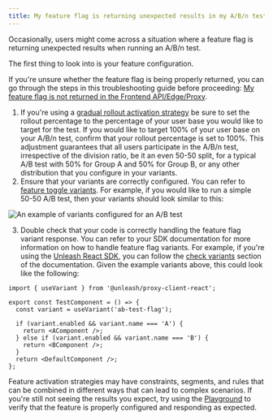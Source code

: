 ```yaml
---
title: My feature flag is returning unexpected results in my A/B/n test
---
```


Occasionally, users might come across a situation where a feature flag is returning unexpected results when running an A/B/n test.

The first thing to look into is your feature configuration.

If you're unsure whether the feature flag is being properly returned, you can go through the steps in this troubleshooting guide before proceeding: [My feature flag is not returned in the Frontend API/Edge/Proxy](/using-unleash/troubleshooting/flag-not-returned.md).

1. If you're using a [gradual rollout activation strategy](/reference/activation-strategies#gradual-rollout) be sure to set the rollout percentage to the percentage of your user base you would like to target for the test. If you would like to target 100% of your user base on your A/B/n test, confirm that your rollout percentage is set to 100%. This adjustment guarantees that all users participate in the A/B/n test, irrespective of the division ratio, be it an even 50-50 split, for a typical A/B test with 50% for Group A and 50% for Group B, or any other distribution that you configure in your variants.
2. Ensure that your variants are correctly configured. You can refer to [feature toggle variants](/reference/feature-toggle-variants). For example, if you would like to run a simple 50-50 A/B test, then your variants should look similar to this: 

![An example of variants configured for an A/B test](/img/troubleshooting-flag-abn-test-unexpected-result-variants.png)

3. Double check that your code is correctly handling the feature flag variant response. You can refer to your SDK documentation for more information on how to handle feature flag variants. For example, if you're using the [Unleash React SDK](/reference/sdks/react), you can follow the [check variants](/reference/sdks/react#check-variants) section of the documentation. Given the example variants above, this could look like the following:

```tsx
import { useVariant } from '@unleash/proxy-client-react';

export const TestComponent = () => {
  const variant = useVariant('ab-test-flag');

  if (variant.enabled && variant.name === 'A') {
    return <AComponent />;
  } else if (variant.enabled && variant.name === 'B') {
    return <BComponent />;
  }
  return <DefaultComponent />;
};
```

Feature activation strategies may have constraints, segments, and rules that can be combined in different ways that can lead to complex scenarios. If you're still not seeing the results you expect, try using the [Playground](/reference/playground.mdx) to verify that the feature is properly configured and responding as expected.
